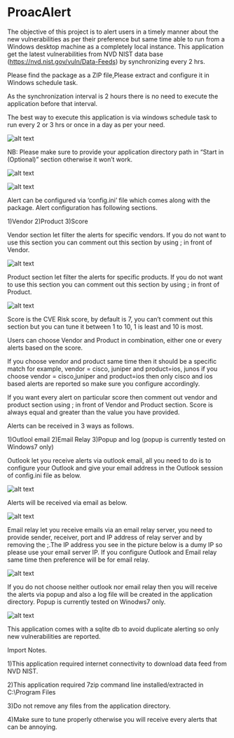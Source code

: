# ProacAlert
The objective of this project is to alert users in a timely manner about the new vulnerabilities as per their preference but same time able to run from a Windows desktop machine as a completely local instance. This application get the latest vulnerabilities from NVD NIST data base (https://nvd.nist.gov/vuln/Data-Feeds) by synchronizing every 2 hrs.

Please find the package as a ZIP file,Please extract and configure it in Windows schedule task.

As the synchronization interval is 2 hours there is no need to execute the application before that interval.

The best way to execute this application is via windows schedule task to run every 2 or 3 hrs or once in a day as per your need. 

![alt text](https://s20.postimg.org/fbgml2ykt/sctask1.png)

NB: Please make sure to provide your application directory path in “Start in (Optional)” section otherwise it won’t work.

![alt text](https://s20.postimg.org/oj8v1vst9/sctask2.png)

![alt text](https://s20.postimg.org/m1x3unj7h/sctask3.png)

Alert can be configured via ‘config.ini’ file which comes along with the package. Alert configuration has following sections.

1)Vendor 
2)Product
3)Score

Vendor section let filter the alerts for specific vendors. If you do not want to use this section you can comment out this section by using ; in front of Vendor.

![alt text](https://s20.postimg.org/oxa712csd/conf1.png)

Product section let filter the alerts for specific products. If you do not want to use this section you can comment out this section by using ; in front of Product.

![alt text](https://s20.postimg.org/6uh4a01jx/conf3.png)

Score is the CVE Risk score, by default is 7, you can’t comment out this section but you can tune it between 1 to 10, 1 is  least and 10 is most.

Users can choose Vendor and Product in combination, either one or every alerts based on the score.

If you choose vendor and product same time then it should be a specific match for example, vendor = cisco, juniper and product=ios, junos if you choose vendor = cisco,juniper and product=ios then only cisco and ios based alerts are reported so make sure you configure accordingly.

If you want every alert on particular score then comment out vendor and product section using ; in front of Vendor and Product section. Score is always equal and greater than the value you have provided.

Alerts can be received in 3 ways as follows.

1)Outlool email
2)Email Relay
3)Popup and log (popup is currently tested on Windows7 only)

Outlook let you receive alerts via outlook email, all you need to do is to configure your Outlook and give your email address in the Outlook session of config.ini file as below.

![alt text](https://s20.postimg.org/ldo9bqn2l/conf4.png)

Alerts will be received via email as below.

![alt text](https://s20.postimg.org/mfyfualbh/al1.png)

Email relay let you receive emails via an email relay server, you need to provide sender, receiver, port and IP address of relay server and by removing the ;.The IP address you see in the picture below is a dumy IP so please use your email server IP. If you configure Outlook and Email relay same time then preference will be for email relay.

![alt text](https://s20.postimg.org/f1941e4fh/conf5.png)

If you do not choose neither outlook nor email relay then you will receive the alerts via popup and also a log file will be created in the application directory. Popup is currently tested on Winodws7 only.

![alt text](https://s20.postimg.org/6vr238vm5/al2.png)

This application comes with a sqlite db to avoid duplicate alerting so only new vulnerabilities are reported.

Import Notes.

1)This application required internet connectivity to download data feed from NVD NIST.

2)This application required 7zip command line installed/extracted in C:\Program Files

3)Do not remove any files from the application directory.

4)Make sure to tune properly otherwise you will receive every alerts that can be annoying.



